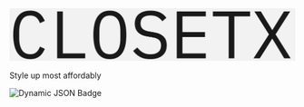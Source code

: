 ![image](https://github.com/deveshdatwani/closetx/blob/main/assets/ClosetX.jpg)

Style up most affordably

![Dynamic JSON Badge](https://img.shields.io/badge/dynamic/json?url=https%3A%2F%2Fraw.githubusercontent.com%2Fdeveshdatwani%2Fclosetx%2Frefs%2Fheads%2Fv1%2Ftest_result.json&query=%24.test&label=Test)
